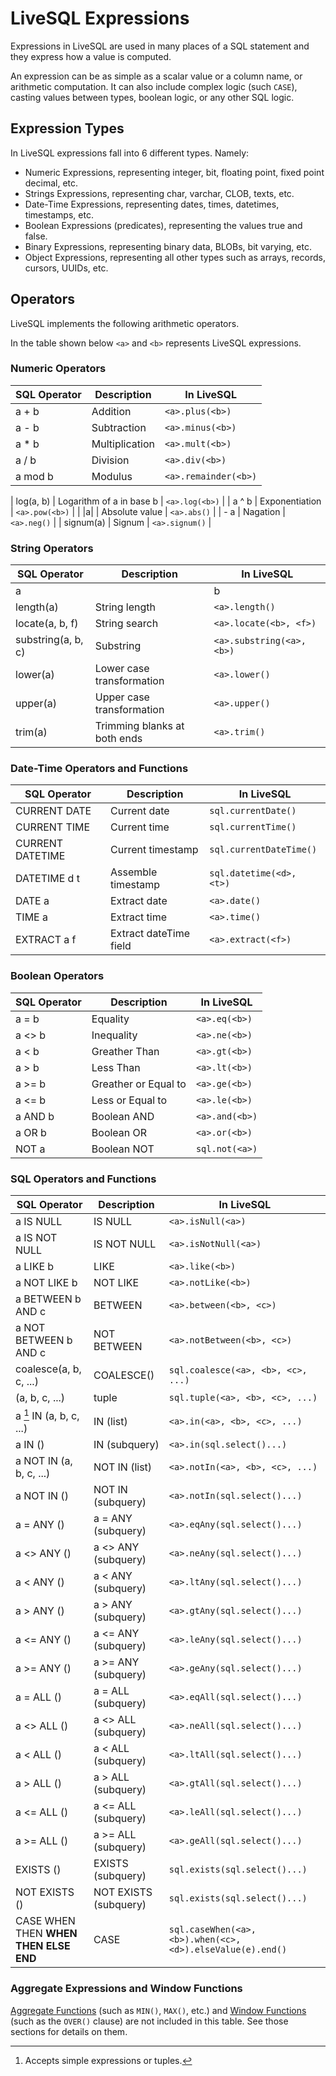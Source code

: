 # LiveSQL Expressions

Expressions in LiveSQL are used in many places of a SQL statement and they express how 
a value is computed.

An expression can be as simple as a scalar value or a column name, or arithmetic
computation. It can also include complex logic (such `CASE`), casting values
between types, boolean logic, or any other SQL logic.


## Expression Types

In LiveSQL expressions fall into 6 different types. Namely:
- Numeric Expressions, representing integer, bit, floating point, fixed point decimal, etc.
- Strings Expressions, representing char, varchar, CLOB, texts, etc.
- Date-Time Expressions, representing dates, times, datetimes, timestamps, etc.
- Boolean Expressions (predicates), representing the values true and false.
- Binary Expressions, representing binary data, BLOBs, bit varying, etc.
- Object Expressions, representing all other types such as arrays, records, cursors, UUIDs, etc.


## Operators

LiveSQL implements the following arithmetic operators.

In the table shown below `<a>` and `<b>` represents LiveSQL expressions.


### Numeric Operators

| SQL Operator | Description | In LiveSQL |
| -- | -- | -- |
| a + b | Addition | `<a>.plus(<b>)` |
| a - b | Subtraction | `<a>.minus(<b>)` |
| a * b | Multiplication | `<a>.mult(<b>)` |
| a / b | Division | `<a>.div(<b>)` |
| a mod b | Modulus | `<a>.remainder(<b>)` |

| log(a, b) | Logarithm of a in base b | `<a>.log(<b>)` |
| a ^ b | Exponentiation | `<a>.pow(<b>)` |
| \|a\| | Absolute value | `<a>.abs()` |
| - a | Nagation | `<a>.neg()` |
| signum(a) | Signum | `<a>.signum()` |


### String Operators

| SQL Operator | Description | In LiveSQL |
| -- | -- | -- |
| a || b || c | String concatenation | `<a>.concat(<b>).concat(<c>))` |
| length(a) | String length | `<a>.length()` |
| locate(a, b, f) | String search | `<a>.locate(<b>, <f>)` |
| substring(a, b, c) | Substring | `<a>.substring(<a>, <b>)` |
| lower(a) | Lower case transformation | `<a>.lower()` |
| upper(a) | Upper case transformation | `<a>.upper()` |
| trim(a) | Trimming blanks at both ends | `<a>.trim()` |


### Date-Time Operators and Functions

| SQL Operator | Description | In LiveSQL |
| -- | -- | -- |
| CURRENT DATE | Current date | `sql.currentDate()` |
| CURRENT TIME | Current time | `sql.currentTime()` |
| CURRENT DATETIME | Current timestamp | `sql.currentDateTime()` |
| DATETIME d t | Assemble timestamp | `sql.datetime(<d>, <t>)` |
| DATE a | Extract date | `<a>.date()` |
| TIME a | Extract time | `<a>.time()` |
| EXTRACT a f | Extract dateTime field | `<a>.extract(<f>)` |


### Boolean Operators

| SQL Operator | Description | In LiveSQL |
| -- | -- | -- |
| a = b | Equality | `<a>.eq(<b>)` |
| a <> b | Inequality | `<a>.ne(<b>)` |
| a < b | Greather Than | `<a>.gt(<b>)` |
| a > b | Less Than | `<a>.lt(<b>)` |
| a >= b | Greather or Equal to | `<a>.ge(<b>)` |
| a <= b | Less or Equal to | `<a>.le(<b>)` |
| a AND b | Boolean AND | `<a>.and(<b>)` |
| a OR b | Boolean OR | `<a>.or(<b>)` |
| NOT a | Boolean NOT | `sql.not(<a>)` |

### SQL Operators and Functions

| SQL Operator | Description | In LiveSQL |
| -- | -- | -- |
| a IS NULL | IS NULL | `<a>.isNull(<a>)` |
| a IS NOT NULL | IS NOT NULL | `<a>.isNotNull(<a>)` |
| a LIKE b | LIKE | `<a>.like(<b>)` |
| a NOT LIKE b | NOT LIKE | `<a>.notLike(<b>)` |
| a BETWEEN b AND c | BETWEEN | `<a>.between(<b>, <c>)` |
| a NOT BETWEEN b AND c | NOT BETWEEN | `<a>.notBetween(<b>, <c>)` |
| coalesce(a, b, c, ...) | COALESCE() | `sql.coalesce(<a>, <b>, <c>, ...)` |
| (a, b, c, ...) | tuple | `sql.tuple(<a>, <b>, <c>, ...)` |
| a [^1] IN (a, b, c, ...) | IN (list) | `<a>.in(<a>, <b>, <c>, ...)` |
| a IN (<subquery>) | IN (subquery) | `<a>.in(sql.select()...)` |
| a NOT IN (a, b, c, ...) | NOT IN (list) | `<a>.notIn(<a>, <b>, <c>, ...)` |
| a NOT IN (<subquery>) | NOT IN (subquery) | `<a>.notIn(sql.select()...)` |
| a = ANY (<subquery>) | a = ANY (subquery) | `<a>.eqAny(sql.select()...)` |
| a <> ANY (<subquery>) | a <> ANY (subquery) | `<a>.neAny(sql.select()...)` |
| a < ANY (<subquery>) | a < ANY (subquery) | `<a>.ltAny(sql.select()...)` |
| a > ANY (<subquery>) | a > ANY (subquery) | `<a>.gtAny(sql.select()...)` |
| a <= ANY (<subquery>) | a <= ANY (subquery) | `<a>.leAny(sql.select()...)` |
| a >= ANY (<subquery>) | a >= ANY (subquery) | `<a>.geAny(sql.select()...)` |
| a = ALL (<subquery>) | a = ALL (subquery) | `<a>.eqAll(sql.select()...)` |
| a <> ALL (<subquery>) | a <> ALL (subquery) | `<a>.neAll(sql.select()...)` |
| a < ALL (<subquery>) | a < ALL (subquery) | `<a>.ltAll(sql.select()...)` |
| a > ALL (<subquery>) | a > ALL (subquery) | `<a>.gtAll(sql.select()...)` |
| a <= ALL (<subquery>) | a <= ALL (subquery) | `<a>.leAll(sql.select()...)` |
| a >= ALL (<subquery>) | a >= ALL (subquery) | `<a>.geAll(sql.select()...)` |
| EXISTS (<subquery>) | EXISTS (subquery) | `sql.exists(sql.select()...)` |
| NOT EXISTS (<subquery>) | NOT EXISTS (subquery) | `sql.exists(sql.select()...)` |
| CASE WHEN <a> THEN <b> WHEN <c> THEN <d> ELSE <e> END | CASE | `sql.caseWhen(<a>, <b>).when(<c>, <d>).elseValue(e).end()` |

### Aggregate Expressions and Window Functions

[Aggregate Functions](./aggregate-functions.md) (such as `MIN()`, `MAX()`, etc.) and 
[Window Functions](./window-functions.md) (such as the `OVER()` clause) are not included 
in this table. See those sections for details on them.


[^1]: Accepts simple expressions or tuples.




